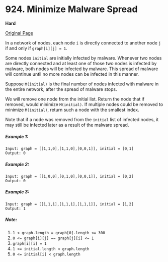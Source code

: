 # 924. Minimize Malware Spread

**Hard**

[Original Page](https://leetcode.com/problems/minimize-malware-spread/)

In a network of nodes, each node `i` is directly connected to another node `j` if and only if `graph[i][j] = 1`.

Some nodes `initial` are initially infected by malware.  Whenever two nodes are directly connected and at least one of those two nodes is infected by malware, both nodes will be infected by malware.  This spread of malware will continue until no more nodes can be infected in this manner.

Suppose `M(initial)` is the final number of nodes infected with malware in the entire network, after the spread of malware stops.

We will remove one node from the initial list.  Return the node that if removed, would minimize `M(initial)`.  If multiple nodes could be removed to minimize `M(initial)`, return such a node with the smallest index.

Note that if a node was removed from the `initial` list of infected nodes, it may still be infected later as a result of the malware spread.

##### Example 1:
```
Input: graph = [[1,1,0],[1,1,0],[0,0,1]], initial = [0,1]
Output: 0
```

##### Example 2: 
```
Input: graph = [[1,0,0],[0,1,0],[0,0,1]], initial = [0,2]
Output: 0
```

##### Example 3:
```
Input: graph = [[1,1,1],[1,1,1],[1,1,1]], initial = [1,2]
Output: 1
```

##### Note:
1. `1 < graph.length = graph[0].length <= 300`
2. `0 <= graph[i][j] == graph[j][i] <= 1`
3. `graph[i][i] = 1`
4. `1 <= initial.length < graph.length`
5. `0 <= initial[i] < graph.length`
